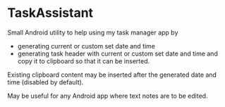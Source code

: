 TaskAssistant
=============

Small Android utility to help using my task manager app by
- generating current or custom set date and time
- generating task header with current or custom set date and time
and copy it to clipboard so that it can be inserted.

Existing clipboard content may be inserted after the generated date and time (disabled by default).

May be useful for any Android app where text notes are to be edited.
